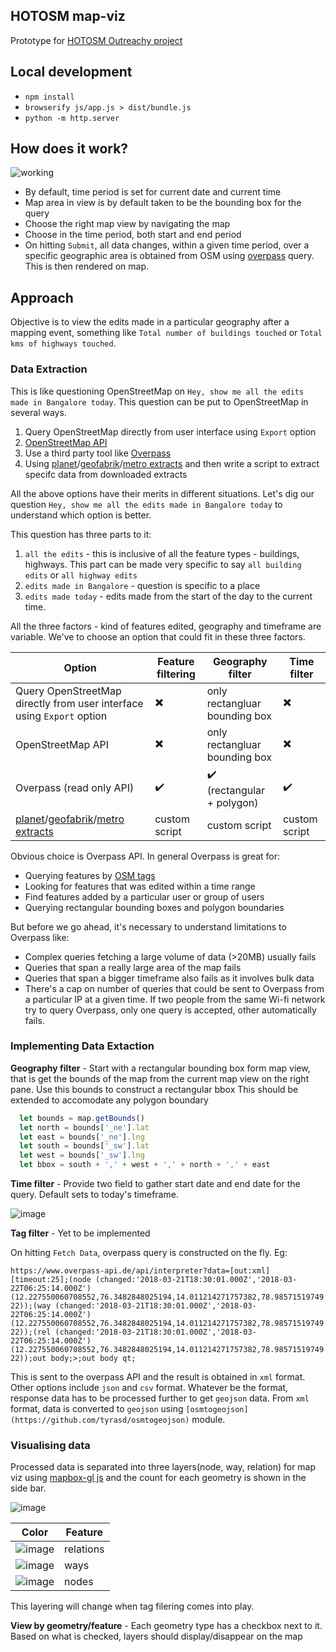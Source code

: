 ## HOTOSM map-viz
Prototype for [HOTOSM Outreachy project](https://www.outreachy.org/2018-may-august/communities/humanitarian-openstreetmap-team/#create-a-reusable-map-visualization)

## Local development
* `npm install`
* `browserify js/app.js > dist/bundle.js`
* `python -m http.server`

## How does it work?
![working](https://user-images.githubusercontent.com/12103383/37751157-e53a5512-2db6-11e8-87f3-3531a1444fe7.gif)

* By default, time period is set for current date and current time
* Map area in view is by default taken to be the bounding box for the query
* Choose the right map view by navigating the map
* Choose in the time period, both start and end period
* On hitting `Submit`, all data changes, within a given time period, over a specific geographic area is obtained from OSM using [overpass](https://overpass-turbo.eu/) query. This is then rendered on map.

## Approach

Objective is to view the edits made in a particular geography after a mapping event, something like `Total number of buildings touched` or `Total kms of highways touched`.

### Data Extraction 

This is like questioning OpenStreetMap on `Hey, show me all the edits made in Bangalore today`. This question can be put to OpenStreetMap in several ways. 

1. Query OpenStreetMap directly from user interface using `Export` option
2. [OpenStreetMap API](https://wiki.openstreetmap.org/wiki/API)
3. Use a third party tool like [Overpass](overpass-turbo.eu)
4. Using [planet](https://planet.openstreetmap.org/)/[geofabrik](http://download.geofabrik.de/)/[metro extracts](https://mapzen.com/documentation/metro-extracts/) and then write a script to extract specifc data from downloaded extracts 

All the above options have their merits in different situations. 
Let's dig our question `Hey, show me all the edits made in Bangalore today` to understand which option is better.

This question has three parts to it:
1. `all the edits` - this is inclusive of all the feature types - buildings, highways. This part can be made very specific to say `all building edits` or `all highway edits`
2. `edits made in Bangalore` - question is specific to a place
3. `edits made today` - edits made from the start of the day to the current time. 

All the three factors - kind of features edited, geography and timeframe are variable. We've to choose an option that could fit in these three factors.

Option|Feature filtering|Geography filter|Time filter
------|-----------------|----------------|-----------
Query OpenStreetMap directly from user interface using `Export` option| :heavy_multiplication_x:|only rectangluar bounding box|:heavy_multiplication_x:
OpenStreetMap API|:heavy_multiplication_x:|only rectangluar bounding box|:heavy_multiplication_x:
Overpass (read only API)|:heavy_check_mark:|:heavy_check_mark: (rectangular + polygon)|:heavy_check_mark:
[planet](https://planet.openstreetmap.org/)/[geofabrik](http://download.geofabrik.de/)/[metro extracts](https://mapzen.com/documentation/metro-extracts/)|custom script|custom script|custom script

Obvious choice is Overpass API. In general Overpass is great for:

- Querying features by [OSM tags](https://wiki.openstreetmap.org/wiki/Tags)
- Looking for features that was edited within a time range
- Find features added by a particular user or group of users
- Querying rectangular bounding boxes and polygon boundaries

But before we go ahead, it's necessary to understand limitations to Overpass like:

- Complex queries fetching a large volume of data (>20MB) usually fails
- Queries that span a really large area of the map fails
- Queries that span a bigger timeframe also fails as it involves bulk data
- There's a cap on number of queries that could be sent to Overpass from a particular IP at a given time. If two people from the same Wi-fi network try to query Overpass, only one query is accepted, other automatically fails.

### Implementing Data Extaction

**Geography filter** - Start with a rectangular bounding box form map view, that is get the bounds of the map from the current map view on the right pane. Use this bounds to construct a rectangular bbox This should be extended to accomodate any polygon boundary

```javascript
  let bounds = map.getBounds()
  let north = bounds['_ne'].lat
  let east = bounds['_ne'].lng
  let south = bounds['_sw'].lat
  let west = bounds['_sw'].lng
  let bbox = south + ',' + west + ',' + north + ',' + east
  ```

**Time filter** - Provide two field to gather start date and end date for the query. Default sets to today's timeframe.

![image](https://user-images.githubusercontent.com/12103383/37754543-ef84723a-2dc7-11e8-9642-306330ccbb52.png)

**Tag filter** - Yet to be implemented

On hitting `Fetch Data`, overpass query is constructed on the fly. Eg:

```https://www.overpass-api.de/api/interpreter?data=[out:xml][timeout:25];(node (changed:'2018-03-21T18:30:01.000Z','2018-03-22T06:25:14.000Z') (12.227550060708552,76.3482848025194,14.011214271757382,78.9857151974922));(way (changed:'2018-03-21T18:30:01.000Z','2018-03-22T06:25:14.000Z')(12.227550060708552,76.3482848025194,14.011214271757382,78.9857151974922));(rel (changed:'2018-03-21T18:30:01.000Z','2018-03-22T06:25:14.000Z') (12.227550060708552,76.3482848025194,14.011214271757382,78.9857151974922));out body;>;out body qt;```

This is sent to the overpass API and the result is obtained in `xml` format. Other options include `json` and `csv` format. Whatever be the format, response data has to be processed further to get `geojson` data. From `xml` format, data is converted to `geojson` using `[osmtogeojson](https://github.com/tyrasd/osmtogeojson)` module.

### Visualising data

Processed data is separated into three layers(node, way, relation) for map viz using [mapbox-gl js](https://www.mapbox.com/mapbox-gl-js/api/) and the count for each geometry is shown in the side bar. 

![image](https://user-images.githubusercontent.com/12103383/37755301-f3dd49e4-2dca-11e8-8b52-c05e4c2ebfc6.png)

Color|Feature
------|--------
![image](https://user-images.githubusercontent.com/12103383/37755046-e11aa7ee-2dc9-11e8-902c-68d7a14a9877.png)|relations
![image](https://user-images.githubusercontent.com/12103383/37755077-fca271ea-2dc9-11e8-871b-a942b64f4481.png)|ways
![image](https://user-images.githubusercontent.com/12103383/37755094-0bfb70a6-2dca-11e8-9102-ff78b259d37e.png)|nodes

This layering will change when tag filering comes into play.

**View by geometry/feature** - Each geometry type has a checkbox next to it. Based on what is checked, layers should display/disappear on the map



 
